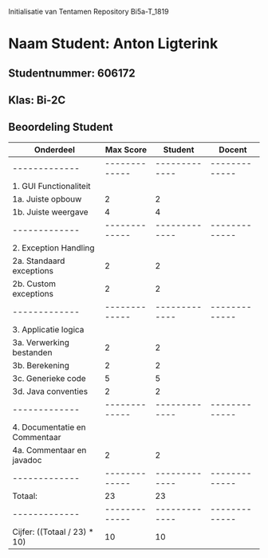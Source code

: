 Initialisatie van Tentamen Repository Bi5a-T_1819
# Naam Student: Anton Ligterink
## Studentnummer: 606172
## Klas: Bi-2C

## Beoordeling Student
| Onderdeel  | Max Score | Student | Docent |
| ------------- | ------------- | ------------- | ------------- |
| ------------- | ------------- | ------------- | ------------- |
| 1. GUI Functionaliteit | | | |
| 1a. Juiste opbouw  | 2 | 2 | |
| 1b. Juiste weergave | 4 | 4 | |
| ------------- | ------------- | ------------- | ------------- |
| 2. Exception Handling | | | |
| 2a. Standaard exceptions  | 2 | 2 | |
| 2b. Custom exceptions  | 2 | 2 | |
| ------------- | ------------- | ------------- | ------------- |
| 3. Applicatie logica | | | |
| 3a. Verwerking bestanden | 2 | 2 | |
| 3b. Berekening | 2 | 2 | |
| 3c. Generieke code | 5 | 5 | |
| 3d. Java conventies | 2 | 2 | |
| ------------- | ------------- | ------------- | ------------- |
| 4. Documentatie en Commentaar | | | |
| 4a. Commentaar en javadoc | 2 | 2 | |
| ------------- | ------------- | ------------- | ------------- |
| Totaal: | 23 | 23 | | 
| ------------- | ------------- | ------------- | ------------- |
| Cijfer: ((Totaal / 23) * 10) | 10 | 10 | | 

